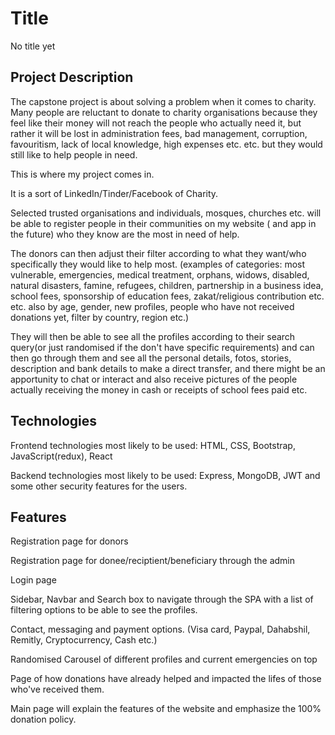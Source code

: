 # Title

No title yet

## Project Description

The capstone project is about solving a problem when it comes to charity.
Many people are reluctant to donate to charity organisations because they feel like their money will not reach the people who actually need it,
but rather it will be lost in administration fees, bad management, corruption, favouritism, lack of local knowledge, high expenses etc. etc.
but they would still like to help people in need.

This is where my project comes in.

It is a sort of LinkedIn/Tinder/Facebook of Charity.

 Selected trusted organisations and individuals, mosques, churches etc. will be able to register people in their communities on my website ( and app in the future) who they know are the most in need of help.

 The donors can then adjust their filter according to what they want/who specifically they would like to help most. (examples of categories: most vulnerable, emergencies, medical treatment, orphans, widows, disabled, natural disasters, famine, refugees, children, partnership in a business idea, school fees, sponsorship of education fees, zakat/religious contribution etc. etc. also by age, gender, new profiles, people who have not received donations yet, filter by country, region etc.)

 They will then be able to see all the profiles according to their search query(or just randomised if the don't have specific requirements) and can then go through them and see all the personal details, fotos, stories, description and bank details to make a direct transfer, and there might be an apportunity to chat or interact and also receive pictures of the people actually receiving the money in cash or receipts of school fees paid etc.

## Technologies

 Frontend technologies most likely to be used:   HTML, CSS, Bootstrap, JavaScript(redux), React

 Backend technologies most likely to be used:    Express, MongoDB, JWT and some other security features for the users.

 ## Features

 Registration page for donors

 Registration page for donee/reciptient/beneficiary through the admin

 Login page

 Sidebar, Navbar and Search box to navigate through the SPA with a list of filtering options to be able to see the profiles.

 Contact, messaging and payment options. (Visa card, Paypal, Dahabshil, Remitly, Cryptocurrency, Cash etc.)

 Randomised Carousel of different profiles and current emergencies on top

 Page of how donations have already helped and impacted the lifes of those who've received them.

Main page will explain the features of the website and emphasize the 100% donation policy.

